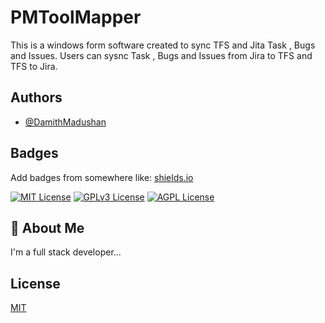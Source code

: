 
# PMToolMapper

This is a windows form software created to sync TFS and Jita Task , Bugs and Issues. Users can sysnc Task , Bugs and Issues from Jira to TFS and TFS to Jira.


## Authors

- [@DamithMadushan](https://github.com/DamithMadushan)


## Badges

Add badges from somewhere like: [shields.io](https://shields.io/)

[![MIT License](https://img.shields.io/badge/License-MIT-green.svg)](https://choosealicense.com/licenses/mit/)
[![GPLv3 License](https://img.shields.io/badge/License-GPL%20v3-yellow.svg)](https://opensource.org/licenses/)
[![AGPL License](https://img.shields.io/badge/license-AGPL-blue.svg)](http://www.gnu.org/licenses/agpl-3.0)


## 🚀 About Me
I'm a full stack developer...



## License

[MIT](https://choosealicense.com/licenses/mit/)

